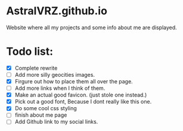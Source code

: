 # AstralVRZ.github.io
Website where all my projects and some info about me are displayed.

# Todo list:
- [x] Complete rewrite
- [ ] Add more silly geocities images.
- [x] Firgure out how to place them all over the page.
- [ ] Add more links when I think of them.
- [x] Make an actual good favicon. (just stole one instead.)
- [x] Pick out a good font, Because I dont really like this one.
- [x] Do some cool css styling
- [ ] finish about me page
- [ ] Add Github link to my social links.
